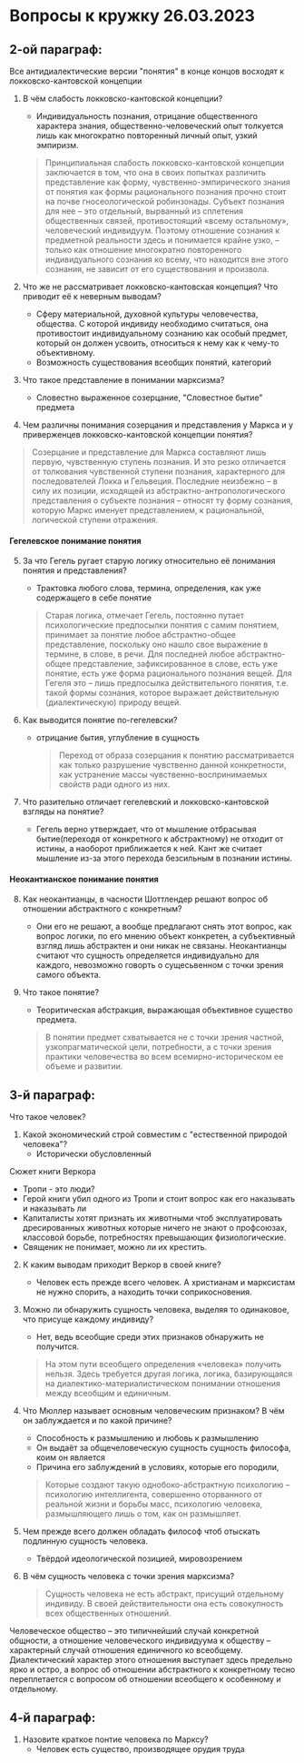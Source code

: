 # Вопросы к кружку 26.03.2023

## 2-ой параграф:

Все антидиалектические версии "понятия" в конце концов восходят к локковско-кантовской концепции

1.  В чём слабость локковско-кантовской концепции?
      - Индивидуальность познания, отрицание общественного характера знания, общественно-человеческий опыт толкуется лишь как многократно повторенный личный опыт, узкий эмпиризм.


    >Принципиальная слабость локковско-кантовской концепции заключается в том, что она в своих попытках различить представление как форму, чувственно-эмпирического знания от понятия как формы рационального познания прочно стоит на почве гносеологической робинзонады. Субъект познания для нее – это отдельный, вырванный из сплетения общественных связей, противостоящий «всему остальному», человеческий индивидуум. Поэтому отношение сознания к предметной реальности здесь и понимается крайне узко, – только как отношение многократно повторенного индивидуального сознания ко всему, что находится вне этого сознания, не зависит от его существования и произвола.

2.  Что же не рассматривает локковско-кантовская концепция? Что приводит её к неверным выводам?

    -   Сферу материальной, духовной культуры человечества, общества. С которой индивиду необходимо считаться, она противостоит индивидуальному сознанию как особый предмет, который он должен усвоить, относиться к нему как к чему-то объективному.
    - Возможность существования всеобщих понятий, категорий

3.  Что такое представление  в понимании марксизма?

    -  Словестно выраженное созерцание, "Словестное бытие" предмета

4. Чем различны понимания созерцания и представления у Маркса и у приверженцев локковско-кантовской концепции понятия?

  >Cозерцание и представление для Маркса составляют лишь первую, чувственную ступень познания. И это резко отличается от толкования чувственной ступени познания, характерного для последователей Локка и Гельвеция. Последние неизбежно – в силу их позиции, исходящей из абстрактно-антропологического представления о субъекте познания – относят ту форму сознания, которую Маркс именует представлением, к рациональной, логической ступени отражения.

#### Гегелевское понимание понятия

5. За что Гегель ругает старую логику относительно её понимания понятия и представления?
    - Трактовка любого слова, термина, определения, как уже содержащего в себе понятие

    >Старая логика, отмечает Гегель, постоянно путает психологические предпосылки понятия с самим понятием, принимает за понятие любое абстрактно-общее представление, поскольку оно нашло свое выражение в термине, в слове, в речи. Для последней любое абстрактно-общее представление, зафиксированное в слове, есть уже понятие, есть уже форма рационального познания вещей. Для Гегеля это – лишь предпосылка действительного понятия, т.е. такой формы сознания, которое выражает действительную (диалектическую) природу вещей.

6. Как выводится понятие по-гегелевски?
    - отрицание бытия, углубление в сущность

      >Переход от образа созерцания к понятию рассматривается как только разрушение чувственно данной конкретности, как устранение массы чувственно-воспринимаемых свойств ради одного из них.
      
7.  Что разительно отличает гегелевский и локковско-кантовской взгляды на понятие?

    -  Гегель верно утверждает, что от мышление отбрасывая бытие(переходя от конкретного к абстрактному) не отходит от истины, а наоборот приближается к ней. Кант же считает мышление из-за этого перехода безсильным в познании истины.

#### Неокантианское понимание понятия

8. Как неокантианцы, в часности Шоттлендер решают вопрос об отношении абстрактного с конкретным?
   
    - Они его не решают, а вообще предлагают снять этот вопрос, как вопрос логики, по его мнению объект конкретен, а субъективный взгляд лишь абстрактен и они никак не связаны.
Неокантианцы считают что сущность определяется индивидуально для каждого, невозможно говорть о сущесьвенном с точки зрения самого объекта. 

9. Что такое понятие?

     - Теоритическая абстракция, выражающая объективное существо предмета.

      >В понятии предмет схватывается не с точки зрения частной, узкопрагматической цели, потребности, а с точки зрения практики человечества во всем всемирно-историческом ее объеме и развитии.

## 3-й параграф:
Что такое человек?

1. Какой экономический строй совместим с "естественной природой человека"?
    - Исторически обусловленный

Сюжет книги Веркора
- Тропи - это люди?
- Герой книги убил одного из Тропи и стоит вопрос как его наказывать и наказывать ли
- Капиталисты хотят признать их животными чтоб эксплуатировать дресированных животных которые ничего не знают о профсоюзах, классовой борьбе, потребностях превышающих физиологические. 
- Священик не понимает, можно ли их крестить.


2. К каким выводам приходит Веркор в своей книге?

    - Человек есть прежде всего человек. А христианам и марксистам не нужно спорить, а находить точки соприкосновения.

3. Можно ли обнаружить сущность человека, выделяя то одинаковое, что присуще каждому индивиду?
    - Нет, ведь всеобщие среди этих признаков обнаружить не получится.
    >На этом пути всеобщего определения «человека» получить нельзя. Здесь требуется другая логика, логика, базирующаяся на диалектико-материалистическом понимании отношения между всеобщим и единичным.
    
4. Что Мюллер называет основным человеческим признаком? В чём он заблуждается и по какой причине?
    - Способность к размышлению и любовь к размышлению
    - Он выдаёт за общечеловеческую сущность сущность философа, коим он является
    - Причина его заблуждений в условиях, которые его породили, 
    >Которые создают такую однобоко-абстрактную психологию – психологию интеллигента, совершенно оторванного от реальной жизни и борьбы масс, психологию человека, размышляющего лишь о том, как он размышляет.

5. Чем прежде всего должен обладать философ чтоб отыскать подлинную сущность человека.
    - Твёрдой идеологической позицией, мировозрением

7. В чём сущность человека с точки зрения марксизма?

    >Сущность человека не есть абстракт, присущий отдельному индивиду. В своей действительности она есть совокупность всех общественных отношений.

Человеческое общество – это типичнейший случай конкретной общности, а отношение человеческого индивидуума к обществу – характерный случай отношения единичного ко всеобщему. Диалектический характер этого отношения выступает здесь предельно ярко и остро, а вопрос об отношении абстрактного к конкретному тесно переплетается с вопросом об отношении всеобщего к особенному и отдельному.

## 4-й параграф:
 1. Назовите краткое понтие человека по Марксу?
     - Человек есть существо, производящее орудия труда
